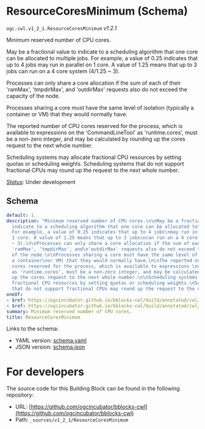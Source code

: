 
# ResourceCoresMinimum (Schema)

`ogc.cwl.v1_2_1.ResourceCoresMinimum` *v1.2.1*

Minimum reserved number of CPU cores.

May be a fractional value to indicate to a scheduling algorithm that one core can be allocated to
multiple jobs. For example, a value of 0.25 indicates that up to 4 jobs
may run in parallel on 1 core. A value of 1.25 means that up to 3 jobs
can run on a 4 core system (4/1.25 ~ 3).

Processes can only share a core allocation if the sum of each of their 'ramMax', 'tmpdirMax', and
'outdirMax' requests also do not exceed the capacity of the node.

Processes sharing a core must have the same level of isolation (typically a container
or VM) that they would normally have.

The reported number of CPU cores reserved for the process, which is available to expressions 
on the 'CommandLineTool' as 'runtime.cores', must be a non-zero integer, and may be calculated by
rounding up the cores request to the next whole number.

Scheduling systems may allocate fractional CPU resources by setting quotas or scheduling weights.
Scheduling systems that do not support fractional CPUs may round up the request to the next whole number.


[*Status*](http://www.opengis.net/def/status): Under development

## Schema

```yaml
default: 1
description: "Minimum reserved number of CPU cores.\n\nMay be a fractional value to
  indicate to a scheduling algorithm that one core can be allocated to\nmultiple jobs.
  For example, a value of 0.25 indicates that up to 4 jobs\nmay run in parallel on
  1 core. A value of 1.25 means that up to 3 jobs\ncan run on a 4 core system (4/1.25
  ~ 3).\n\nProcesses can only share a core allocation if the sum of each of their
  'ramMax', 'tmpdirMax', and\n'outdirMax' requests also do not exceed the capacity
  of the node.\n\nProcesses sharing a core must have the same level of isolation (typically
  a container\nor VM) that they would normally have.\n\nThe reported number of CPU
  cores reserved for the process, which is available to expressions \non the 'CommandLineTool'
  as 'runtime.cores', must be a non-zero integer, and may be calculated by\nrounding
  up the cores request to the next whole number.\n\nScheduling systems may allocate
  fractional CPU resources by setting quotas or scheduling weights.\nScheduling systems
  that do not support fractional CPUs may round up the request to the next whole number.\n"
oneOf:
- $ref: https://ogcincubator.github.io/bblocks-cwl/build/annotated/cwl/v1_2_1/ResourceQuantityOrFractional/schema.yaml
- $ref: https://ogcincubator.github.io/bblocks-cwl/build/annotated/cwl/v1_2_1/CWLExpression/schema.yaml
summary: Minimum reserved number of CPU cores.
title: ResourceCoresMinimum

```

Links to the schema:

* YAML version: [schema.yaml](https://ogcincubator.github.io/bblocks-cwl/build/annotated/cwl/v1_2_1/ResourceCoresMinimum/schema.json)
* JSON version: [schema.json](https://ogcincubator.github.io/bblocks-cwl/build/annotated/cwl/v1_2_1/ResourceCoresMinimum/schema.yaml)


# For developers

The source code for this Building Block can be found in the following repository:

* URL: [https://github.com/ogcincubator/bblocks-cwl](https://github.com/ogcincubator/bblocks-cwl)
* Path: `_sources/v1_2_1/ResourceCoresMinimum`

